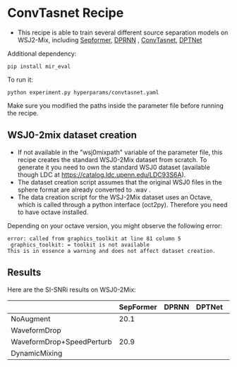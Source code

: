 # ConvTasnet Recipe

* This recipe is able to train several different source separation models on WSJ2-Mix, including [Sepformer](https://arxiv.org/abs/2010.13154), [DPRNN](https://arxiv.org/abs/1910.06379) , [ConvTasnet](https://arxiv.org/abs/1809.07454), [DPTNet](https://arxiv.org/abs/2007.13975)

Additional dependency:
```
pip install mir_eval
```

To run it:

```
python experiment.py hyperparams/convtasnet.yaml
```
Make sure you modified the paths inside the parameter file before running the recipe.

## WSJ0-2mix dataset creation
* If not available in the "wsj0mixpath" variable of the parameter file, this recipe creates the standard WSJ0-2Mix dataset from scratch.  To generate it you need to own the standard WSJ0 dataset (available though LDC at https://catalog.ldc.upenn.edu/LDC93S6A).
* The dataset creation script assumes that the original WSJ0 files in the sphere format are already converted to .wav .
* The data creation script for the WSJ-2Mix dataset uses an Octave, which is called through a python interface (oct2py). Therefore you need to have octave installed.

Depending on your octave version, you might observe the following error:
```
error: called from graphics_toolkit at line 81 column 5
 graphics_toolkit: = toolkit is not available
This is in essence a warning and does not affect dataset creation.
```

##  Results

Here are the SI-SNRi results on WSJ0-2Mix:

|   |SepFormer   |DPRNN | DPTNet   | ConvTasnet |
|---|---|---|---|---|
|NoAugment| 20.1  |   |   |   |
|WaveformDrop|   |   |   |   |
|WaveformDrop+SpeedPerturb| 20.9 |   |   |   |
|DynamicMixing   |   |   |   |   |





